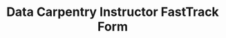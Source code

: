 ---
title: "Data Carpentry Instructor FastTrack Form"
layout: redirect
sitemap: false
permalink: /fasttrack/
redirect_to: "https://docs.google.com/forms/d/1fUd-75yG2-886GC41qlF2wk-TaDrtIYSLjiDlEpqYFY/viewform?usp=send_form" 
---